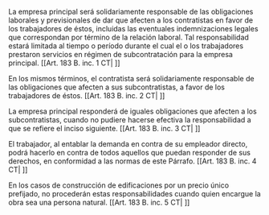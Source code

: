 La empresa principal será solidariamente responsable de las obligaciones laborales y previsionales de dar que afecten a los contratistas en favor de los trabajadores de éstos, incluidas las eventuales indemnizaciones legales que correspondan por término de la relación laboral. Tal responsabilidad estará limitada al tiempo o período durante el cual el o los trabajadores prestaron servicios en régimen de subcontratación para la empresa principal. [[Art. 183 B. inc. 1 CT| ]]

En los mismos términos, el contratista será solidariamente responsable de las obligaciones que afecten a sus subcontratistas, a favor de los trabajadores de éstos. [[Art. 183 B. inc. 2 CT| ]]

La empresa principal responderá de iguales obligaciones que afecten a los subcontratistas, cuando no pudiere hacerse efectiva la responsabilidad a que se refiere el inciso siguiente. [[Art. 183 B. inc. 3 CT| ]]

El trabajador, al entablar la demanda en contra de su empleador directo, podrá hacerlo en contra de todos aquellos que puedan responder de sus derechos, en conformidad a las normas de este Párrafo. [[Art. 183 B. inc. 4 CT| ]]

En los casos de construcción de edificaciones por un precio único prefijado, no procederán estas responsabilidades cuando quien encargue la obra sea una persona natural. [[Art. 183 B. inc. 5 CT| ]]